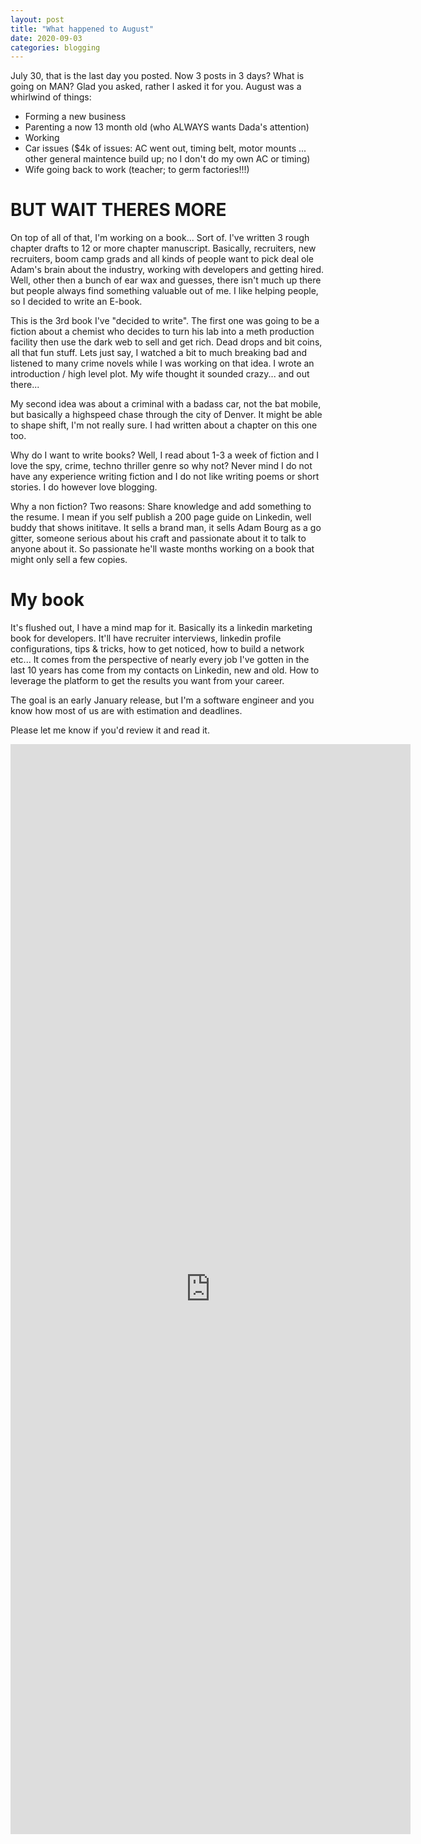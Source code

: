 ```yaml
---
layout: post
title: "What happened to August"
date: 2020-09-03
categories: blogging
---
```


July 30, that is the last day you posted. Now 3 posts in 3 days? What is going on MAN? Glad you asked, rather I asked it for you. August was a whirlwind of things: 

- Forming a new business 
- Parenting a now 13 month old (who ALWAYS wants Dada's attention)
- Working
- Car issues ($4k of issues: AC went out, timing belt, motor mounts ... other general maintence build up; no I don't do my own AC or timing)
- Wife going back to work (teacher; to germ factories!!!)

# BUT WAIT THERES MORE

On top of all of that, I'm working on a book... Sort of. I've written 3 rough chapter drafts to 12 or more chapter manuscript. Basically, recruiters, new recruiters, boom camp grads and all kinds of people want to pick deal ole Adam's brain about the industry, working with developers and getting hired. Well, other then a bunch of ear wax and guesses, there isn't much up there but people always find something valuable out of me. I like helping people, so I decided to write an E-book. 

This is the 3rd book I've "decided to write". The first one was going to be a fiction about a chemist who decides to turn his lab into a meth production facility then use the dark web to sell and get rich. Dead drops and bit coins, all that fun stuff. Lets just say, I watched a bit to much breaking bad and listened to many crime novels while I was working on that idea. I wrote an introduction / high level plot. My wife thought it sounded crazy... and out there...

My second idea was about a criminal with a badass car, not the bat mobile, but basically a highspeed chase through the city of Denver. It might be able to shape shift, I'm not really sure. I had written about a chapter on this one too.

Why do I want to write books? Well, I read about 1-3 a week of fiction and I love the spy, crime, techno thriller genre so why not? Never mind I do not have any experience writing fiction and I do not like writing poems or short stories. I do however love blogging. 

Why a non fiction? Two reasons: Share knowledge and add something to the resume. I mean if you self publish a 200 page guide on Linkedin, well buddy that shows inititave. It sells a brand man, it sells Adam Bourg as a go gitter, someone serious about his craft and passionate about it to talk to anyone about it. So passionate he'll waste months working on a book that might only sell a few copies. 

# My book

It's flushed out, I have a mind map for it. Basically its a linkedin marketing book for developers. It'll have recruiter interviews, linkedin profile configurations, tips & tricks, how to get noticed, how to build a network etc... It comes from the perspective of nearly every job I've gotten in the last 10 years has come from my contacts on Linkedin, new and old. How to leverage the platform to get the results you want from your career. 

The goal is an early January release, but I'm a software engineer and you know how most of us are with estimation and deadlines. 

Please let me know if you'd review it and read it. 

<iframe src="https://docs.google.com/forms/d/e/1FAIpQLScHL1i-5TI9SqY7XX1X2pcT32lWJwUn8ZfT9Sr02bbizqEeCg/viewform?embedded=true" width="640" height="1744" frameborder="0" marginheight="0" marginwidth="0">Loading…</iframe>